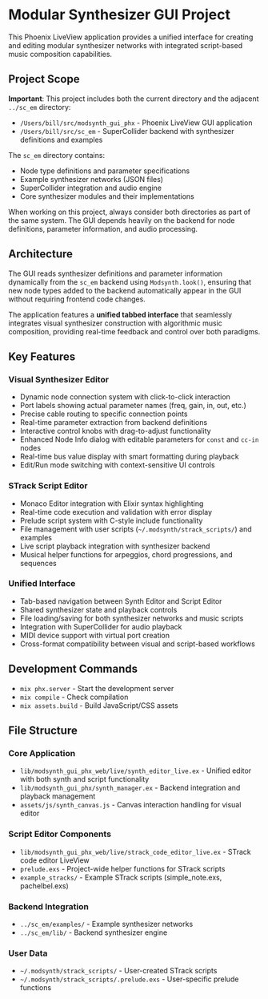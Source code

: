 # Modular Synthesizer GUI Project

This Phoenix LiveView application provides a unified interface for creating and editing modular synthesizer networks with integrated script-based music composition capabilities.

## Project Scope

**Important**: This project includes both the current directory and the adjacent `../sc_em` directory:
- `/Users/bill/src/modsynth_gui_phx` - Phoenix LiveView GUI application
- `/Users/bill/src/sc_em` - SuperCollider backend with synthesizer definitions and examples

The `sc_em` directory contains:
- Node type definitions and parameter specifications
- Example synthesizer networks (JSON files)
- SuperCollider integration and audio engine
- Core synthesizer modules and their implementations

When working on this project, always consider both directories as part of the same system. The GUI depends heavily on the backend for node definitions, parameter information, and audio processing.

## Architecture

The GUI reads synthesizer definitions and parameter information dynamically from the `sc_em` backend using `Modsynth.look()`, ensuring that new node types added to the backend automatically appear in the GUI without requiring frontend code changes.

The application features a **unified tabbed interface** that seamlessly integrates visual synthesizer construction with algorithmic music composition, providing real-time feedback and control over both paradigms.

## Key Features

### Visual Synthesizer Editor
- Dynamic node connection system with click-to-click interaction
- Port labels showing actual parameter names (freq, gain, in, out, etc.)
- Precise cable routing to specific connection points
- Real-time parameter extraction from backend definitions
- Interactive control knobs with drag-to-adjust functionality
- Enhanced Node Info dialog with editable parameters for `const` and `cc-in` nodes
- Real-time bus value display with smart formatting during playback
- Edit/Run mode switching with context-sensitive UI controls

### STrack Script Editor
- Monaco Editor integration with Elixir syntax highlighting
- Real-time code execution and validation with error display
- Prelude script system with C-style include functionality
- File management with user scripts (`~/.modsynth/strack_scripts/`) and examples
- Live script playback integration with synthesizer backend
- Musical helper functions for arpeggios, chord progressions, and sequences

### Unified Interface
- Tab-based navigation between Synth Editor and Script Editor
- Shared synthesizer state and playback controls
- File loading/saving for both synthesizer networks and music scripts
- Integration with SuperCollider for audio playback
- MIDI device support with virtual port creation
- Cross-format compatibility between visual and script-based workflows

## Development Commands

- `mix phx.server` - Start the development server
- `mix compile` - Check compilation
- `mix assets.build` - Build JavaScript/CSS assets

## File Structure

### Core Application
- `lib/modsynth_gui_phx_web/live/synth_editor_live.ex` - Unified editor with both synth and script functionality
- `lib/modsynth_gui_phx/synth_manager.ex` - Backend integration and playback management
- `assets/js/synth_canvas.js` - Canvas interaction handling for visual editor

### Script Editor Components
- `lib/modsynth_gui_phx_web/live/strack_code_editor_live.ex` - STrack code editor LiveView
- `prelude.exs` - Project-wide helper functions for STrack scripts
- `example_stracks/` - Example STrack scripts (simple_note.exs, pachelbel.exs)

### Backend Integration
- `../sc_em/examples/` - Example synthesizer networks
- `../sc_em/lib/` - Backend synthesizer engine

### User Data
- `~/.modsynth/strack_scripts/` - User-created STrack scripts
- `~/.modsynth/strack_scripts/.prelude.exs` - User-specific prelude functions